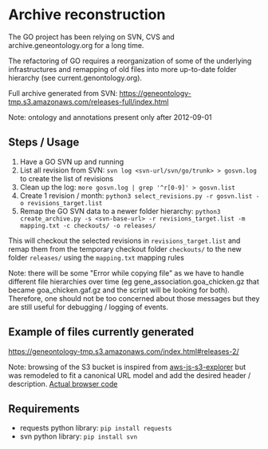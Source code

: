 # Archive reconstruction

The GO project has been relying on SVN, CVS and archive.geneontology.org for a long time.

The refactoring of GO requires a reorganization of some of the underlying infrastructures and remapping of old files into more up-to-date folder hierarchy (see current.genontology.org).

Full archive generated from SVN: https://geneontology-tmp.s3.amazonaws.com/releases-full/index.html

Note: ontology and annotations present only after 2012-09-01

## Steps / Usage

1. Have a GO SVN up and running
2. List all revision from SVN:
`svn log <svn-url/svn/go/trunk> > gosvn.log` to create the list of revisions
3. Clean up the log: 
`more gosvn.log | grep '^r[0-9]' > gosvn.list`
4. Create 1 revision / month: 
`python3 select_revisions.py -r gosvn.list -o revisions_target.list`
5. Remap the GO SVN data to a newer folder hierarchy:
`python3 create_archive.py -s <svn-base-url> -r revisions_target.list -m mapping.txt -c checkouts/ -o releases/`

This will checkout the selected revisions in `revisions_target.list` and remap them from the temporary checkout folder `checkouts/` to the new folder `releases/` using the `mapping.txt` mapping rules

Note: there will be some "Error while copying file" as we have to handle different file hierarchies over time (eg gene_association.goa_chicken.gz that became goa_chicken.gaf.gz and the script will be looking for both). Therefore, one should not be too concerned about those messages but they are still useful for debugging / logging of events.

## Example of files currently generated
https://geneontology-tmp.s3.amazonaws.com/index.html#releases-2/

Note: browsing of the S3 bucket is inspired from [aws-js-s3-explorer](https://github.com/awslabs/aws-js-s3-explorer) but was remodeled to fit a canonical URL model and add the desired header / description. [Actual browser code](https://github.com/lpalbou/aws-js-s3-explorer)

## Requirements
* requests python library: `pip install requests`
* svn python library: `pip install svn`
